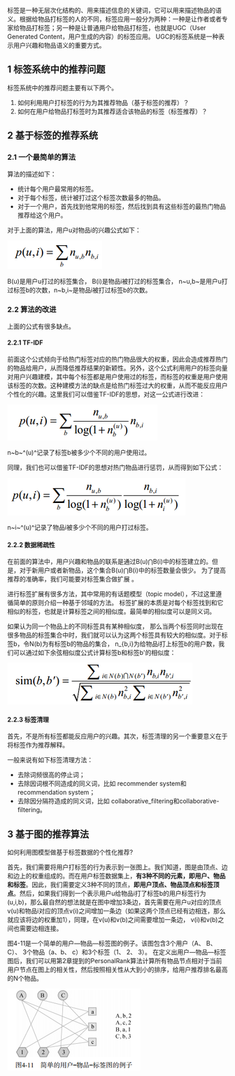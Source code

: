 标签是一种无层次化结构的、用来描述信息的关键词，它可以用来描述物品的语义。根据给物品打标签的人的不同，标签应用一般分为两种：一种是让作者或者专家给物品打标签；另一种是让普通用户给物品打标签，也就是UGC（User Generated Content，用户生成的内容）的标签应用。 UGC的标签系统是一种表示用户兴趣和物品语义的重要方式。 

## 1 标签系统中的推荐问题

标签系统中的推荐问题主要有以下两个。 

1. 如何利用用户打标签的行为为其推荐物品（基于标签的推荐）？
2. 如何在用户给物品打标签时为其推荐适合该物品的标签（标签推荐）？ 

## 2 基于标签的推荐系统

### 2.1 一个最简单的算法

算法的描述如下：

- 统计每个用户最常用的标签。
- 对于每个标签，统计被打过这个标签次数最多的物品。
- 对于一个用户，首先找到他常用的标签，然后找到具有这些标签的最热门物品推荐给这个用户。 

对于上面的算法，用户u对物品i的兴趣公式如下： 

![1560846756528](04-利用用户标签数据.assets/1560846756528.png)

B(u)是用户u打过的标签集合， B(i)是物品i被打过的标签集合， n~u,b~是用户u打过标签b的次数，n~b,i~是物品i被打过标签b的次数。

### 2.2 算法的改进

上面的公式有很多缺点。

#### 2.2.1 TF-IDF

前面这个公式倾向于给热门标签对应的热门物品很大的权重，因此会造成推荐热门的物品给用户，从而降低推荐结果的新颖性。另外，这个公式利用用户的标签向量对用户兴趣建模，其中每个标签都是用户使用过的标签，而标签的权重是用户使用该标签的次数。这种建模方法的缺点是给热门标签过大的权重，从而不能反应用户个性化的兴趣。这里我们可以借鉴TF-IDF的思想，对这一公式进行改进： 

![1560847155379](04-利用用户标签数据.assets/1560847155379.png)

n~b~^(u)^记录了标签b被多少个不同的用户使用过。 

同理，我们也可以借鉴TF-IDF的思想对热门物品进行惩罚，从而得到如下公式： 

![1560847217274](04-利用用户标签数据.assets/1560847217274.png)

n~i~^(u)^记录了物品i被多少个不同的用户打过标签。

#### 2.2.2 数据稀疏性

在前面的算法中，用户兴趣和物品的联系是通过B(u)$\bigcap$B(i)中的标签建立的。但是，对于新用户或者新物品，这个集合B(u)$\bigcap$B(i)中的标签数量会很少。 为了提高推荐的准确率，我们可能要对标签集合做扩展 。

进行标签扩展有很多方法，其中常用的有话题模型（topic model），不过这里遵循简单的原则介绍一种基于邻域的方法。 标签扩展的本质是对每个标签找到和它相似的标签，也就是计算标签之间的相似度。最简单的相似度可以是同义词。 

如果认为同一个物品上的不同标签具有某种相似度， 那么当两个标签同时出现在很多物品的标签集合中时，我们就可以认为这两个标签具有较大的相似度。对于标签b，令N(b)为有标签b的物品的集合， n_{b,i}为给物品i打上标签b的用户数，我们可以通过如下余弦相似度公式计算标签b和标签b'的相似度：

![1560847590250](04-利用用户标签数据.assets/1560847590250.png)

#### 2.2.3 标签清理

首先，不是所有标签都能反应用户的兴趣。其次，标签清理的另一个重要意义在于将标签作为推荐解释。

一般来说有如下标签清理方法： 

- 去除词频很高的停止词；
- 去除因词根不同造成的同义词，比如 recommender system和recommendation system；
- 去除因分隔符造成的同义词，比如 collaborative_filtering和collaborative-filtering。 

##  3 基于图的推荐算法

如何利用图模型做基于标签数据的个性化推荐?

首先，我们需要将用户打标签的行为表示到一张图上。我们知道，图是由顶点、边和边上的权重组成的。而在用户标签数据集上，**有3种不同的元素，即用户、物品和标签**。因此，我们需要定义3种不同的顶点，**即用户顶点、物品顶点和标签顶点**。然后，如果我们得到一个表示用户u给物品i打了标签b的用户标签行为(u,i,b)，那么最自然的想法就是在图中增加3条边，首先需要在用户u对应的顶点v(u)和物品i对应的顶点v(i)之间增加一条边（如果这两个顶点已经有边相连，那么就应该将边的权重加1），同理，在v(u)和v(b)之间需要增加一条边， v(i)和v(b)之间也需要边相连接。 

图4-11是一个简单的用户—物品—标签图的例子。该图包含3个用户（A、 B、 C）、 3个物品（a、b、 c）和3个标签（1、 2、 3）。 在定义出用户—物品—标签图后，我们可以用第2章提到的PersonalRank算法计算所有物品节点相对于当前用户节点在图上的相关性，然后按照相关性从大到小的排序，给用户推荐排名最高的N个物品。 

![1560904846061](04-利用用户标签数据.assets/1560904846061.png)

